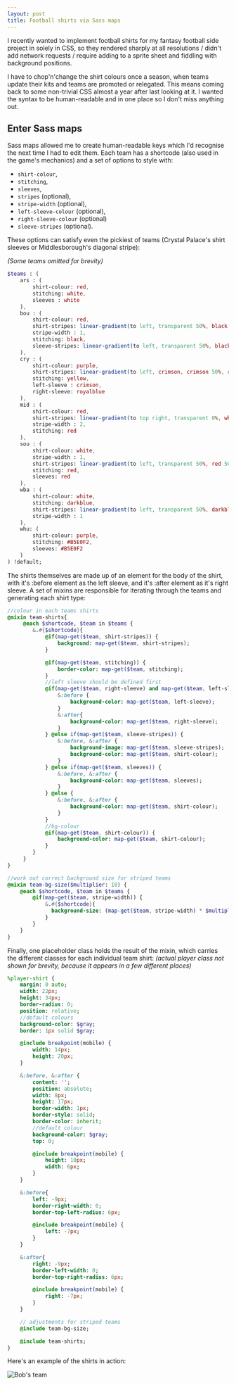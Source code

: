 ```yaml
---
layout: post
title: Football shirts via Sass maps
---
```


I recently wanted to implement football shirts for my fantasy football side project in solely in CSS, so they rendered sharply at all resolutions / didn't add network requests / require adding to a sprite sheet and fiddling with background positions.

I have to chop'n'change the shirt colours once a season, when teams update their kits and teams are promoted or relegated. This means coming back to some non-trivial CSS almost a year after last looking at it. I wanted the syntax to be human-readable and in one place so I don't miss anything out.

## Enter Sass maps ##

Sass maps allowed me to create human-readable keys which I'd recognise the next time I had to edit them. Each team has a shortcode (also used in the game's mechanics) and a set of options to style with:

- `shirt-colour`,
- `stitching`,
- `sleeves`,
- `stripes` (optional),
- `stripe-width` (optional),
- `left-sleeve-colour` (optional),
- `right-sleeve-colour` (optional)
- `sleeve-stripes` (optional).

These options can satisfy even the pickiest of teams (Crystal Palace's shirt sleeves or Middlesborough's diagonal stripe):

_(Some teams omitted for brevity)_

```sass
$teams : (
    ars : (
        shirt-colour: red,
        stitching: white,
        sleeves : white
    ),
    bou : (
        shirt-colour: red,
        shirt-stripes: linear-gradient(to left, transparent 50%, black 50%),
        stripe-width : 1,
        stitching: black,
        sleeve-stripes: linear-gradient(to left, transparent 50%, black 50%)
    ),
    cry : (
        shirt-colour: purple,
        shirt-stripes: linear-gradient(to left, crimson, crimson 50%, royalblue 50%, royalblue),
        stitching: yellow,
        left-sleeve : crimson,
        right-sleeve: royalblue
    ),
    mid : (
        shirt-colour: red,
        shirt-stripes: linear-gradient(to top right, transparent 0%, white 30%, transparent 75%),
        stripe-width : 2,
        stitching: red
    ),
    sou : (
        shirt-colour: white,
        stripe-width : 1,
        shirt-stripes: linear-gradient(to left, transparent 50%, red 50%),
        stitching: red,
        sleeves: red
    ),
    wba : (
        shirt-colour: white,
        stitching: darkblue,
        shirt-stripes: linear-gradient(to left, transparent 50%, darkblue 50%),
        stripe-width : 1
    ),
    whu: (
        shirt-colour: purple,
        stitching: #B5E0F2,
        sleeves: #B5E0F2
    )
) !default;
```
    
The shirts themselves are made up of an element for the body of the shirt, with it's :before element as the left sleeve, and it's :after element as it's right sleeve. A set of mixins are responsible for iterating through the teams and generating each shirt type:
    
```sass
//colour in each teams shirts
@mixin team-shirts{
     @each $shortcode, $team in $teams {
        &.#{$shortcode}{
            @if(map-get($team, shirt-stripes)) {
                background: map-get($team, shirt-stripes);
            }

            @if(map-get($team, stitching)) {
                border-color: map-get($team, stitching);
            }
            //left sleeve should be defined first
            @if(map-get($team, right-sleeve) and map-get($team, left-sleeve)) {
                &:before {
                    background-color: map-get($team, left-sleeve);
                }
                &:after{
                    background-color: map-get($team, right-sleeve);
                }
            } @else if(map-get($team, sleeve-stripes)) {
                &:before, &:after {
                    background-image: map-get($team, sleeve-stripes);
                    background-color: map-get($team, shirt-colour);
                }
            } @else if(map-get($team, sleeves)) {
                &:before, &:after {
                    background-color: map-get($team, sleeves);
                }
            } @else {
                &:before, &:after {
                    background-color: map-get($team, shirt-colour);
                }
            }
            //bg-colour
            @if(map-get($team, shirt-colour)) {
                background-color: map-get($team, shirt-colour);
            }
        }
     }
}

//work out correct background size for striped teams
@mixin team-bg-size($multiplier: 10) {
    @each $shortcode, $team in $teams {
        @if(map-get($team, stripe-width)) {
            &.#{$shortcode}{
              background-size: (map-get($team, stripe-width) * $multiplier) + px;
            }
        }
    }
}
```

Finally, one placeholder class holds the result of the mixin, which carries the different classes for each individual team shirt: _(actual player class not shown for brevity, because it appears in a few different places)_

```sass
%player-shirt {
    margin: 0 auto;
    width: 22px;
    height: 34px;
    border-radius: 0;
    position: relative;
    //default colours
    background-color: $gray;
    border: 1px solid $gray;

    @include breakpoint(mobile) {
        width: 14px;
        height: 20px;
    }

    &:before, &:after {
        content: '';
        position: absolute;
        width: 8px;
        height: 17px;
        border-width: 1px;
        border-style: solid;
        border-color: inherit;
        //default colour
        background-color: $gray;
        top: 0;

        @include breakpoint(mobile) {
            height: 10px;
            width: 6px;
        }                 
    }

    &:before{
        left: -9px;
        border-right-width: 0;
        border-top-left-radius: 6px;

        @include breakpoint(mobile) {
            left: -7px;
        }
    }

    &:after{
        right: -9px;
        border-left-width: 0;
        border-top-right-radius: 6px;

        @include breakpoint(mobile) {
            right: -7px;
        }
    }

    // adjustments for striped teams
    @include team-bg-size;

    @include team-shirts;
}
```

Here's an example of the shirts in action:

![Bob's team](/images/football-shirts-via-sass-maps.png)